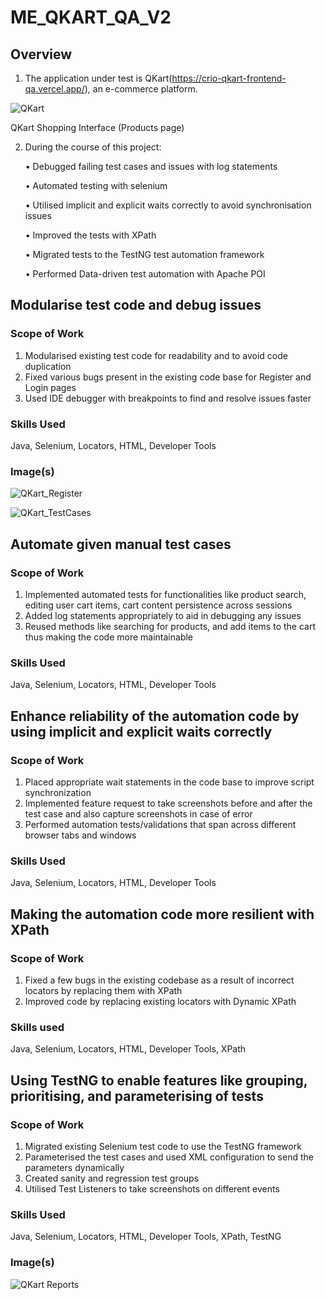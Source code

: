 # ME_QKART_QA_V2

## Overview
1. The application under test is QKart(https://crio-qkart-frontend-qa.vercel.app/), an e-commerce platform.

![QKart](https://github.com/user-attachments/assets/bd8c2031-8f9a-40ab-a36d-70afe978bd66)

QKart Shopping Interface (Products page)

2. During the course of this project:

   •	Debugged failing test cases and issues with log statements

   •	Automated testing with selenium

   •	Utilised implicit and explicit waits correctly to avoid synchronisation issues

   •	Improved the tests with XPath

   •	Migrated tests to the TestNG test automation framework

   •	Performed Data-driven test automation with Apache POI

## Modularise test code and debug issues
### Scope of Work
  1. Modularised existing test code for readability and to avoid code duplication
  2. Fixed various bugs present in the existing code base for Register and Login pages
  3. Used IDE debugger with breakpoints to find and resolve issues faster

### Skills Used
Java, Selenium, Locators, HTML, Developer Tools

### Image(s)
![QKart_Register](https://github.com/user-attachments/assets/70fe4a70-51c3-4da4-b6ed-2538f9641644)

![QKart_TestCases](https://github.com/user-attachments/assets/6de0ffb6-c4cb-43b0-b60b-b6a7d3b22c3f)

## Automate given manual test cases
### Scope of Work
  1. Implemented automated tests for functionalities like product search, editing user cart items, cart content persistence across sessions
  2. Added log statements appropriately to aid in debugging any issues
  3. Reused methods like searching for products, and add items to the cart thus making the code more maintainable

### Skills Used
Java, Selenium, Locators, HTML, Developer Tools

## Enhance reliability of the automation code by using implicit and explicit waits correctly
### Scope of Work
  1. Placed appropriate wait statements in the code base to improve script synchronization
  2. Implemented feature request to take screenshots before and after the test case and also capture screenshots in case of error
  3. Performed automation tests/validations that span across different browser tabs and windows

### Skills Used
Java, Selenium, Locators, HTML, Developer Tools

## Making the automation code more resilient with XPath
### Scope of Work
  1. Fixed a few bugs in the existing codebase as a result of incorrect locators by replacing them with XPath
  2. Improved code by replacing existing locators with Dynamic XPath

### Skills used
Java, Selenium, Locators, HTML, Developer Tools, XPath

## Using TestNG to enable features like grouping, prioritising, and parameterising of tests
### Scope of Work
  1. Migrated existing Selenium test code to use the TestNG framework
  2. Parameterised the test cases and used XML configuration to send the parameters dynamically
  3. Created sanity and regression test groups
  4. Utilised Test Listeners to take screenshots on different events

### Skills Used
Java, Selenium, Locators, HTML, Developer Tools, XPath, TestNG

### Image(s)
![QKart Reports](https://github.com/user-attachments/assets/852ff71e-daeb-4a6c-9869-14c0308619f2)

